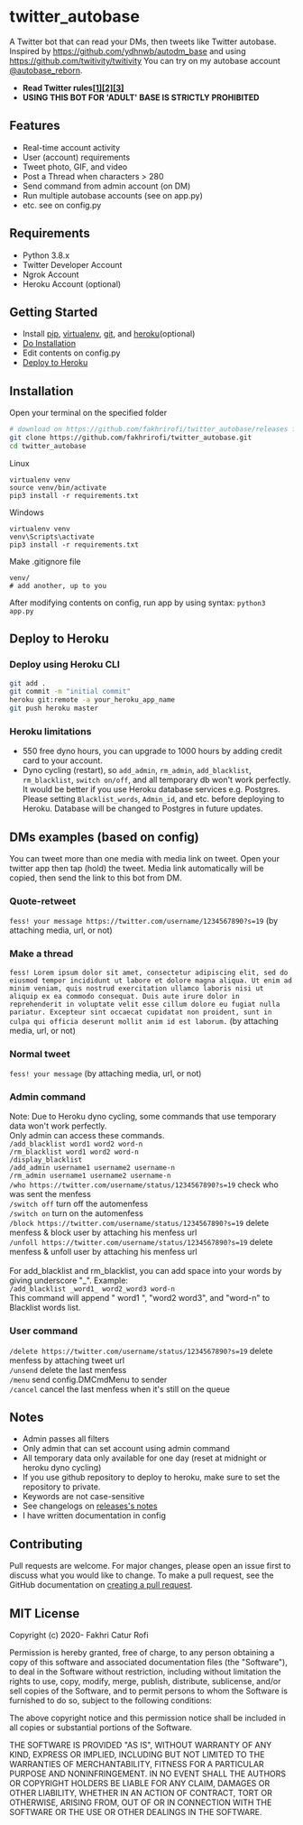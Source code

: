 # twitter_autobase
A Twitter bot that can read your DMs, then tweets like Twitter autobase. Inspired by
https://github.com/ydhnwb/autodm_base and using https://github.com/twitivity/twitivity You can try on my autobase account
[@autobase_reborn](https://twitter.com/autobase_reborn).

- **Read Twitter rules[[1]](https://help.twitter.com/en/rules-and-policies/twitter-search-policies)[[2]](https://developer.twitter.com/en/developer-terms/more-on-restricted-use-cases)[[3]](https://help.twitter.com/en/rules-and-policies/twitter-automation)** <br>
- **USING THIS BOT FOR 'ADULT' BASE IS STRICTLY PROHIBITED** <br>

## Features
- Real-time account activity
- User (account) requirements
- Tweet photo, GIF, and video
- Post a Thread when characters > 280
- Send command from admin account (on DM)
- Run multiple autobase accounts (see on app.py)
- etc. see on config.py


## Requirements
- Python 3.8.x
- Twitter Developer Account
- Ngrok Account
- Heroku Account (optional)
 

## Getting Started
- Install [pip](https://pypi.org/project/pip/), [virtualenv](https://pypi.org/project/virtualenv/),
  [git](https://github.com/git-guides/install-git), and [heroku](https://devcenter.heroku.com/articles/heroku-cli)(optional)
- [Do Installation](#installation)
- Edit contents on config.py
- [Deploy to Heroku](#deploy-to-heroku)


## Installation
Open your terminal on the specified folder <br>
```bash
# download on https://github.com/fakhrirofi/twitter_autobase/releases for stable version
git clone https://github.com/fakhrirofi/twitter_autobase.git
cd twitter_autobase
```
Linux
```
virtualenv venv
source venv/bin/activate
pip3 install -r requirements.txt
```
Windows
```
virtualenv venv
venv\Scripts\activate
pip3 install -r requirements.txt
```
Make .gitignore file <br>
```
venv/
# add another, up to you
```
After modifying contents on config, run app by using syntax: `python3 app.py`


## Deploy to Heroku

### Deploy using Heroku CLI
```bash
git add .
git commit -m "initial commit"
heroku git:remote -a your_heroku_app_name
git push heroku master
```

### Heroku limitations
- 550 free dyno hours, you can upgrade to 1000 hours by adding credit card to your account.
- Dyno cycling (restart), so `add_admin`, `rm_admin`, `add_blacklist`, `rm_blacklist`,
`switch on/off`, and all temporary db won't work perfectly. It would be better if you use Heroku database services e.g. Postgres. Please setting `Blacklist_words`, `Admin_id`, and etc. before
deploying to Heroku. Database will be changed to Postgres in future updates.


## DMs examples (based on config)
You can tweet more than one media with media link on tweet. Open your twitter app then tap (hold) the tweet.
Media link automatically will be copied, then send the link to this bot from DM.

### Quote-retweet
`fess! your message https://twitter.com/username/1234567890?s=19` (by attaching media, url, or not)

### Make a thread
`fess! Lorem ipsum dolor sit amet, consectetur adipiscing elit, sed do eiusmod tempor incididunt ut labore et dolore magna aliqua. Ut enim ad minim veniam, quis nostrud exercitation ullamco laboris nisi ut aliquip ex ea commodo consequat. Duis aute irure dolor in reprehenderit in voluptate velit esse cillum dolore eu fugiat nulla pariatur. Excepteur sint occaecat cupidatat non proident, sunt in culpa qui officia deserunt mollit anim id est laborum.` (by attaching media, url, or not)

### Normal tweet
`fess! your message` (by attaching media, url, or not)

### Admin command
Note: Due to Heroku dyno cycling, some commands that use temporary data won't work perfectly. <br>
Only admin can access these commands. <br>
`/add_blacklist word1 word2 word-n` <br>
`/rm_blacklist word1 word2 word-n` <br>
`/display_blacklist` <br>
`/add_admin username1 username2 username-n` <br>
`/rm_admin username1 username2 username-n` <br>
`/who https://twitter.com/username/status/1234567890?s=19` check who was sent the menfess <br>
`/switch off` turn off the automenfess <br>
`/switch on` turn on the automenfess <br>
`/block https://twitter.com/username/status/1234567890?s=19` delete menfess & block user by attaching his menfess url <br>
`/unfoll https://twitter.com/username/status/1234567890?s=19` delete menfess & unfoll user by attaching his menfess url <br><br>
For add_blacklist and rm_blacklist, you can add space into your words by giving underscore "_". Example: <br>
`/add_blacklist _word1_ word2_word3 word-n` <br>
This command will append " word1 ", "word2 word3", and "word-n" to Blacklist words list.

### User command
`/delete https://twitter.com/username/status/1234567890?s=19` delete menfess by attaching tweet url <br>
`/unsend` delete the last menfess <br>
`/menu` send config.DMCmdMenu to sender <br>
`/cancel` cancel the last menfess when it's still on the queue


## Notes
- Admin passes all filters
- Only admin that can set account using admin command
- All temporary data only available for one day (reset at midnight or heroku dyno cycling)
- If you use github repository to deploy to heroku, make sure to set the repository to private.
- Keywords are not case-sensitive
- See changelogs on [releases's notes](https://github.com/fakhrirofi/twitter_autobase/releases)
- I have written documentation in config


## Contributing
Pull requests are welcome. For major changes, please open an issue first to discuss what you would like to
change. To make a pull request, see the GitHub documentation on [creating a pull request](https://help.githubcom/en/github/collaborating-with-issues-and-pull-requests/creating-a-pull-request).


## MIT License

Copyright (c) 2020- Fakhri Catur Rofi

Permission is hereby granted, free of charge, to any person obtaining a copy
of this software and associated documentation files (the "Software"), to deal
in the Software without restriction, including without limitation the rights
to use, copy, modify, merge, publish, distribute, sublicense, and/or sell
copies of the Software, and to permit persons to whom the Software is
furnished to do so, subject to the following conditions:

The above copyright notice and this permission notice shall be included in all
copies or substantial portions of the Software.

THE SOFTWARE IS PROVIDED "AS IS", WITHOUT WARRANTY OF ANY KIND, EXPRESS OR
IMPLIED, INCLUDING BUT NOT LIMITED TO THE WARRANTIES OF MERCHANTABILITY,
FITNESS FOR A PARTICULAR PURPOSE AND NONINFRINGEMENT. IN NO EVENT SHALL THE
AUTHORS OR COPYRIGHT HOLDERS BE LIABLE FOR ANY CLAIM, DAMAGES OR OTHER
LIABILITY, WHETHER IN AN ACTION OF CONTRACT, TORT OR OTHERWISE, ARISING FROM,
OUT OF OR IN CONNECTION WITH THE SOFTWARE OR THE USE OR OTHER DEALINGS IN THE
SOFTWARE.
